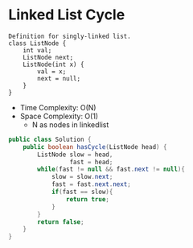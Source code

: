 # Linked List Cycle

```
Definition for singly-linked list.
class ListNode {
    int val;
    ListNode next;
    ListNode(int x) {
        val = x;
        next = null;
    }
}
```

- Time Complexity: O(N)
- Space Complexity: O(1)
  - N as nodes in linkedlist

```java
public class Solution {
    public boolean hasCycle(ListNode head) {
        ListNode slow = head,
                 fast = head;
        while(fast != null && fast.next != null){
            slow = slow.next;
            fast = fast.next.next;
            if(fast == slow){
                return true;
            }
        }
        return false;
    }
}
```
